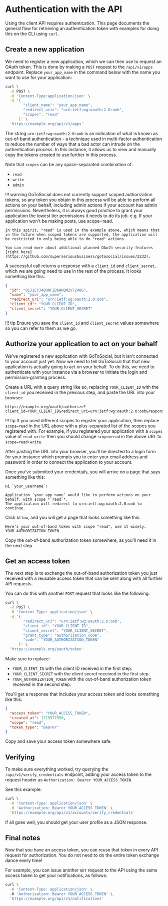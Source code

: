 # Authentication with the API

Using the client API requires authentication. This page documents the general flow for retrieving an authentication token with examples for doing this on the CLI using `curl`.

## Create a new application

We need to register a new application, which we can then use to request an OAuth token. This is done by making a `POST` request to the `/api/v1/apps` endpoint. Replace `your_app_name` in the command below with the name you want to use for your application:

```bash
curl \
  -X POST \
  -H 'Content-Type:application/json' \
  -d '{
        "client_name": "your_app_name",
        "redirect_uris": "urn:ietf:wg:oauth:2.0:oob",
        "scopes": "read"
      }' \
  'https://example.org/api/v1/apps'
```

The string `urn:ietf:wg:oauth:2.0:oob` is an indication of what is known as out-of-band authentication - a technique used in multi-factor authentication to reduce the number of ways that a bad actor can intrude on the authentication process. In this instance, it allows us to view and manually copy the tokens created to use further in this process.

Note that `scopes` can be any space-separated combination of:

- `read`
- `write`
- `admin`

!!! warning
    GoToSocial does not currently support scoped authorization tokens, so any token you obtain in this process will be able to perform all actions on your behalf, including admin actions if your account has admin permissions. Nevertheless, it is always good practice to grant your application the lowest tier permissions it needs to do its job. e.g. If your application won't be making posts, use scope=read.
   
    In this spirit, "read" is used in the example above, which means that in the future when scoped tokens are supported, the application will be restricted to only being able to do "read" actions.
   
    You can read more about additional planned OAuth security features [right here](https://github.com/superseriousbusiness/gotosocial/issues/2232).

A successful call returns a response with a `client_id` and `client_secret`, which we are going need to use in the rest of the process. It looks something like this:

```json
{
  "id": "01J1CYJ4QRNFZD6WHQMZV7248G",
  "name": "your_app_name",
  "redirect_uri": "urn:ietf:wg:oauth:2.0:oob",
  "client_id": "YOUR_CLIENT_ID",
  "client_secret": "YOUR_CLIENT_SECRET"
}
```

!!! tip
    Ensure you save the `client_id` and `client_secret` values somewhere so you can refer to them as we go.

## Authorize your application to act on your behalf

We've registered a new application with GoToSocial, but it isn't connected to your account just yet. Now we need to tell GoToSocial that that new application is actually going to act on your behalf. To do this, we need to authenticate with your instance via a browser to initiate the login and permission-granting process.

Create a URL with a query string like so, replacing `YOUR_CLIENT_ID` with the `client_id` you received in the previous step, and paste the URL into your browser:

```text
https://example.org/oauth/authorize?client_id=YOUR_CLIENT_ID&redirect_uri=urn:ietf:wg:oauth:2.0:oob&response_type=code&scope=read
```

!!! tip
    If you used different scopes to register your application, then replace `scope=read` in the URL above with a plus-separated list of the scopes you registered with. For example, if you registered your application with a `scopes` value of `read write` then you should change `scope=read` in the above URL to `scope=read+write`. 

After pasting the URL into your browser, you'll be directed to a login form for your instance which prompts you to enter your email address and password in order to connect the application to your account.

Once you've submitted your credentials, you will arrive on a page that says something like this:

```
Hi `your_username`!

Application `your_app_name` would like to perform actions on your behalf, with scope *`read`*.
The application will redirect to urn:ietf:wg:oauth:2.0:oob to continue.
```

Click `Allow`, and you will get a page that looks something like this:

```text
Here's your out-of-band token with scope "read", use it wisely:
YOUR_AUTHORIZATION_TOKEN
```

Copy the out-of-band authorization token somewhere, as you'll need it in the next step.

## Get an access token

The next step is to exchange the out-of-band authorization token you just received with a reusable access token that can be sent along with all further API requests.

You can do this with another `POST` request that looks like the following:

```bash
curl \
  -X POST \
  -H 'Content-Type: application/json' \
  -d '{
        "redirect_uri": "urn:ietf:wg:oauth:2.0:oob",
        "client_id": "YOUR_CLIENT_ID",
        "client_secret": "YOUR_CLIENT_SECRET",
        "grant_type": "authorization_code",
        "code": "YOUR_AUTHORIZATION_TOKEN"
      }' \
  'https://example.org/oauth/token'
```

Make sure to replace:

- `YOUR_CLIENT_ID` with the client ID received in the first step.
- `YOUR_CLIENT_SECRET` with the client secret received in the first step.
- `YOUR_AUTHORIZATION_TOKEN` with the out-of-band authorization token received in the second step.

You'll get a response that includes your access token and looks something like this:

```json
{
  "access_token": "YOUR_ACCESS_TOKEN",
  "created_at": 1719577950,
  "scope": "read",
  "token_type": "Bearer"
}
```

Copy and save your access token somewhere safe.

## Verifying

To make sure everything worked, try querying the `/api/v1/verify_credentials` endpoint, adding your access token to the request header as `Authorization: Bearer YOUR_ACCESS_TOKEN`.

See this example:

```bash
curl \
  -H 'Content-Type: application/json' \
  -H 'Authorization: Bearer YOUR_ACCESS_TOKEN' \
  'https://example.org/api/v1/accounts/verify_credentials'
```
If all goes well, you should get your user profile as a JSON response.

## Final notes

Now that you have an access token, you can reuse that token in every API request for authorization. You do not need to do the entire token exchange dance every time!

For example, you can issue another `GET` request to the API using the same access token to get your notifications, as follows:

```bash
curl \
  -H 'Content-Type: application/json' \ 
  -H 'Authorization: Bearer YOUR_ACCESS_TOKEN' \
  'https://example.org/api/v1/notifications'
```
